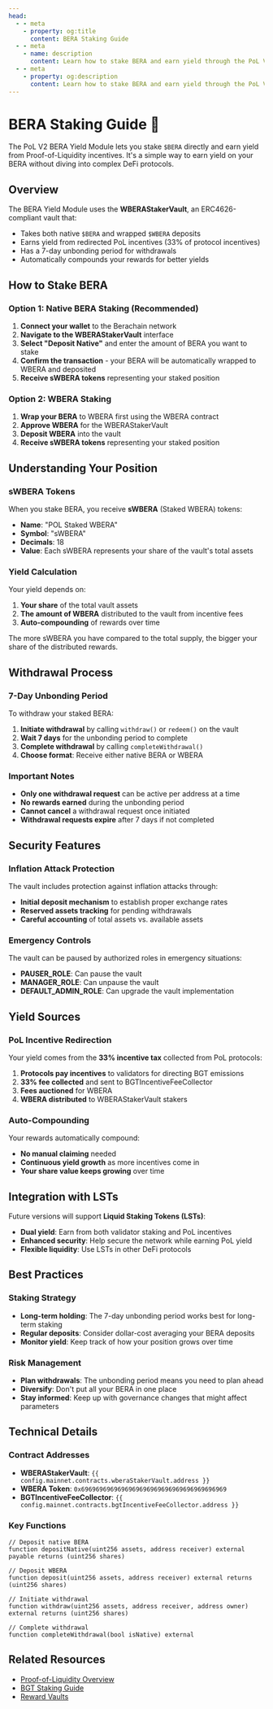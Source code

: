 ```yaml
---
head:
  - - meta
    - property: og:title
      content: BERA Staking Guide
  - - meta
    - name: description
      content: Learn how to stake BERA and earn yield through the PoL V2 BERA Yield Module
  - - meta
    - property: og:description
      content: Learn how to stake BERA and earn yield through the PoL V2 BERA Yield Module
---
```


<script setup>
  import config from '@berachain/config/constants.json';
</script>

# BERA Staking Guide 🐻

The PoL V2 BERA Yield Module lets you stake `$BERA` directly and earn yield from Proof-of-Liquidity incentives. It's a simple way to earn yield on your BERA without diving into complex DeFi protocols.

## Overview

The BERA Yield Module uses the **WBERAStakerVault**, an ERC4626-compliant vault that:

- Takes both native `$BERA` and wrapped `$WBERA` deposits
- Earns yield from redirected PoL incentives (33% of protocol incentives)
- Has a 7-day unbonding period for withdrawals
- Automatically compounds your rewards for better yields

## How to Stake BERA

### Option 1: Native BERA Staking (Recommended)

1. **Connect your wallet** to the Berachain network
2. **Navigate to the WBERAStakerVault** interface
3. **Select "Deposit Native"** and enter the amount of BERA you want to stake
4. **Confirm the transaction** - your BERA will be automatically wrapped to WBERA and deposited
5. **Receive sWBERA tokens** representing your staked position

### Option 2: WBERA Staking

1. **Wrap your BERA** to WBERA first using the WBERA contract
2. **Approve WBERA** for the WBERAStakerVault
3. **Deposit WBERA** into the vault
4. **Receive sWBERA tokens** representing your staked position

## Understanding Your Position

### sWBERA Tokens

When you stake BERA, you receive **sWBERA** (Staked WBERA) tokens:

- **Name**: "POL Staked WBERA"
- **Symbol**: "sWBERA"
- **Decimals**: 18
- **Value**: Each sWBERA represents your share of the vault's total assets

### Yield Calculation

Your yield depends on:

1. **Your share** of the total vault assets
2. **The amount of WBERA** distributed to the vault from incentive fees
3. **Auto-compounding** of rewards over time

The more sWBERA you have compared to the total supply, the bigger your share of the distributed rewards.

## Withdrawal Process

### 7-Day Unbonding Period

To withdraw your staked BERA:

1. **Initiate withdrawal** by calling `withdraw()` or `redeem()` on the vault
2. **Wait 7 days** for the unbonding period to complete
3. **Complete withdrawal** by calling `completeWithdrawal()`
4. **Choose format**: Receive either native BERA or WBERA

### Important Notes

- **Only one withdrawal request** can be active per address at a time
- **No rewards earned** during the unbonding period
- **Cannot cancel** a withdrawal request once initiated
- **Withdrawal requests expire** after 7 days if not completed

## Security Features

### Inflation Attack Protection

The vault includes protection against inflation attacks through:

- **Initial deposit mechanism** to establish proper exchange rates
- **Reserved assets tracking** for pending withdrawals
- **Careful accounting** of total assets vs. available assets

### Emergency Controls

The vault can be paused by authorized roles in emergency situations:

- **PAUSER_ROLE**: Can pause the vault
- **MANAGER_ROLE**: Can unpause the vault
- **DEFAULT_ADMIN_ROLE**: Can upgrade the vault implementation

## Yield Sources

### PoL Incentive Redirection

Your yield comes from the **33% incentive tax** collected from PoL protocols:

1. **Protocols pay incentives** to validators for directing BGT emissions
2. **33% fee collected** and sent to BGTIncentiveFeeCollector
3. **Fees auctioned** for WBERA
4. **WBERA distributed** to WBERAStakerVault stakers

### Auto-Compounding

Your rewards automatically compound:

- **No manual claiming** needed
- **Continuous yield growth** as more incentives come in
- **Your share value keeps growing** over time

## Integration with LSTs

Future versions will support **Liquid Staking Tokens (LSTs)**:

- **Dual yield**: Earn from both validator staking and PoL incentives
- **Enhanced security**: Help secure the network while earning PoL yield
- **Flexible liquidity**: Use LSTs in other DeFi protocols

## Best Practices

### Staking Strategy

- **Long-term holding**: The 7-day unbonding period works best for long-term staking
- **Regular deposits**: Consider dollar-cost averaging your BERA deposits
- **Monitor yield**: Keep track of how your position grows over time

### Risk Management

- **Plan withdrawals**: The unbonding period means you need to plan ahead
- **Diversify**: Don't put all your BERA in one place
- **Stay informed**: Keep up with governance changes that might affect parameters

## Technical Details

### Contract Addresses

- **WBERAStakerVault**: `{{ config.mainnet.contracts.wberaStakerVault.address }}`
- **WBERA Token**: `0x6969696969696969696969696969696969696969`
- **BGTIncentiveFeeCollector**: `{{ config.mainnet.contracts.bgtIncentiveFeeCollector.address }}`

### Key Functions

```solidity
// Deposit native BERA
function depositNative(uint256 assets, address receiver) external payable returns (uint256 shares)

// Deposit WBERA
function deposit(uint256 assets, address receiver) external returns (uint256 shares)

// Initiate withdrawal
function withdraw(uint256 assets, address receiver, address owner) external returns (uint256 shares)

// Complete withdrawal
function completeWithdrawal(bool isNative) external
```

## Related Resources

- [Proof-of-Liquidity Overview](/learn/pol/)
- [BGT Staking Guide](/learn/guides/boost-a-validator)
- [Reward Vaults](/learn/pol/rewardvaults)

